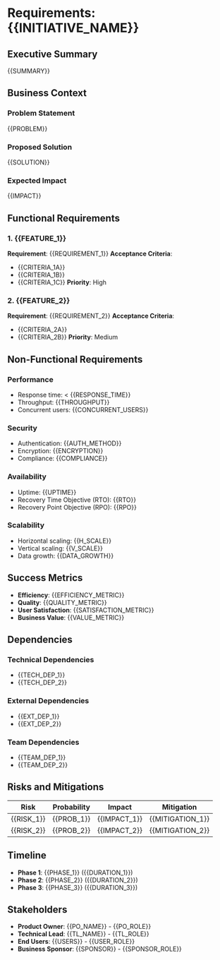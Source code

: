 # Requirements: {{INITIATIVE_NAME}}

## Executive Summary
{{SUMMARY}}

## Business Context
### Problem Statement
{{PROBLEM}}

### Proposed Solution
{{SOLUTION}}

### Expected Impact
{{IMPACT}}

## Functional Requirements

### 1. {{FEATURE_1}}
**Requirement**: {{REQUIREMENT_1}}
**Acceptance Criteria**:
- {{CRITERIA_1A}}
- {{CRITERIA_1B}}
- {{CRITERIA_1C}}
**Priority**: High

### 2. {{FEATURE_2}}
**Requirement**: {{REQUIREMENT_2}}
**Acceptance Criteria**:
- {{CRITERIA_2A}}
- {{CRITERIA_2B}}
**Priority**: Medium

## Non-Functional Requirements

### Performance
- Response time: < {{RESPONSE_TIME}}
- Throughput: {{THROUGHPUT}}
- Concurrent users: {{CONCURRENT_USERS}}

### Security
- Authentication: {{AUTH_METHOD}}
- Encryption: {{ENCRYPTION}}
- Compliance: {{COMPLIANCE}}

### Availability
- Uptime: {{UPTIME}}
- Recovery Time Objective (RTO): {{RTO}}
- Recovery Point Objective (RPO): {{RPO}}

### Scalability
- Horizontal scaling: {{H_SCALE}}
- Vertical scaling: {{V_SCALE}}
- Data growth: {{DATA_GROWTH}}

## Success Metrics
- **Efficiency**: {{EFFICIENCY_METRIC}}
- **Quality**: {{QUALITY_METRIC}}
- **User Satisfaction**: {{SATISFACTION_METRIC}}
- **Business Value**: {{VALUE_METRIC}}

## Dependencies
### Technical Dependencies
- {{TECH_DEP_1}}
- {{TECH_DEP_2}}

### External Dependencies
- {{EXT_DEP_1}}
- {{EXT_DEP_2}}

### Team Dependencies
- {{TEAM_DEP_1}}
- {{TEAM_DEP_2}}

## Risks and Mitigations
| Risk | Probability | Impact | Mitigation |
|------|------------|--------|------------|
| {{RISK_1}} | {{PROB_1}} | {{IMPACT_1}} | {{MITIGATION_1}} |
| {{RISK_2}} | {{PROB_2}} | {{IMPACT_2}} | {{MITIGATION_2}} |

## Timeline
- **Phase 1**: {{PHASE_1}} ({{DURATION_1}})
- **Phase 2**: {{PHASE_2}} ({{DURATION_2}})
- **Phase 3**: {{PHASE_3}} ({{DURATION_3}})

## Stakeholders
- **Product Owner**: {{PO_NAME}} - {{PO_ROLE}}
- **Technical Lead**: {{TL_NAME}} - {{TL_ROLE}}
- **End Users**: {{USERS}} - {{USER_ROLE}}
- **Business Sponsor**: {{SPONSOR}} - {{SPONSOR_ROLE}}